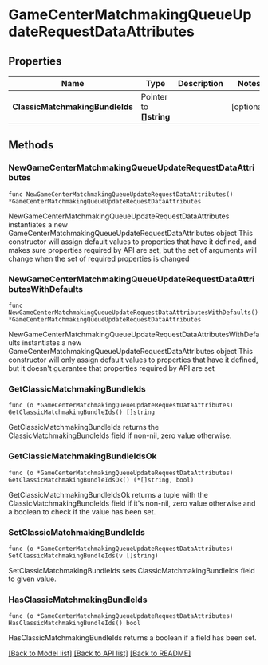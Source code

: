 # GameCenterMatchmakingQueueUpdateRequestDataAttributes

## Properties

Name | Type | Description | Notes
------------ | ------------- | ------------- | -------------
**ClassicMatchmakingBundleIds** | Pointer to **[]string** |  | [optional] 

## Methods

### NewGameCenterMatchmakingQueueUpdateRequestDataAttributes

`func NewGameCenterMatchmakingQueueUpdateRequestDataAttributes() *GameCenterMatchmakingQueueUpdateRequestDataAttributes`

NewGameCenterMatchmakingQueueUpdateRequestDataAttributes instantiates a new GameCenterMatchmakingQueueUpdateRequestDataAttributes object
This constructor will assign default values to properties that have it defined,
and makes sure properties required by API are set, but the set of arguments
will change when the set of required properties is changed

### NewGameCenterMatchmakingQueueUpdateRequestDataAttributesWithDefaults

`func NewGameCenterMatchmakingQueueUpdateRequestDataAttributesWithDefaults() *GameCenterMatchmakingQueueUpdateRequestDataAttributes`

NewGameCenterMatchmakingQueueUpdateRequestDataAttributesWithDefaults instantiates a new GameCenterMatchmakingQueueUpdateRequestDataAttributes object
This constructor will only assign default values to properties that have it defined,
but it doesn't guarantee that properties required by API are set

### GetClassicMatchmakingBundleIds

`func (o *GameCenterMatchmakingQueueUpdateRequestDataAttributes) GetClassicMatchmakingBundleIds() []string`

GetClassicMatchmakingBundleIds returns the ClassicMatchmakingBundleIds field if non-nil, zero value otherwise.

### GetClassicMatchmakingBundleIdsOk

`func (o *GameCenterMatchmakingQueueUpdateRequestDataAttributes) GetClassicMatchmakingBundleIdsOk() (*[]string, bool)`

GetClassicMatchmakingBundleIdsOk returns a tuple with the ClassicMatchmakingBundleIds field if it's non-nil, zero value otherwise
and a boolean to check if the value has been set.

### SetClassicMatchmakingBundleIds

`func (o *GameCenterMatchmakingQueueUpdateRequestDataAttributes) SetClassicMatchmakingBundleIds(v []string)`

SetClassicMatchmakingBundleIds sets ClassicMatchmakingBundleIds field to given value.

### HasClassicMatchmakingBundleIds

`func (o *GameCenterMatchmakingQueueUpdateRequestDataAttributes) HasClassicMatchmakingBundleIds() bool`

HasClassicMatchmakingBundleIds returns a boolean if a field has been set.


[[Back to Model list]](../README.md#documentation-for-models) [[Back to API list]](../README.md#documentation-for-api-endpoints) [[Back to README]](../README.md)


